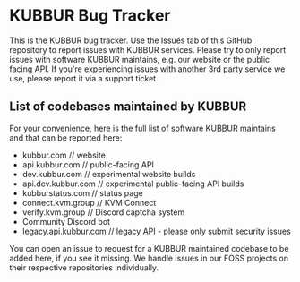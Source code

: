 # KUBBUR Bug Tracker

This is the KUBBUR bug tracker. Use the Issues tab of this GitHub repository to report issues with KUBBUR services. Please try to only report issues with software KUBBUR maintains, e.g. our website or the public facing API. If you're experiencing issues with another 3rd party service we use, please report it via a support ticket.

## List of codebases maintained by KUBBUR

For your convenience, here is the full list of software KUBBUR maintains and that can be reported here:

- kubbur.com // website
- api.kubbur.com // public-facing API
- dev.kubbur.com // experimental website builds
- api.dev.kubbur.com // experimental public-facing API builds
- kubburstatus.com // status page
- connect.kvm.group // KVM Connect
- verify.kvm.group // Discord captcha system
- Community Discord bot
- legacy.api.kubbur.com // legacy API - please only submit security issues

You can open an issue to request for a KUBBUR maintained codebase to be added here, if you see it missing. We handle issues in our FOSS projects on their respective repositories individually.
